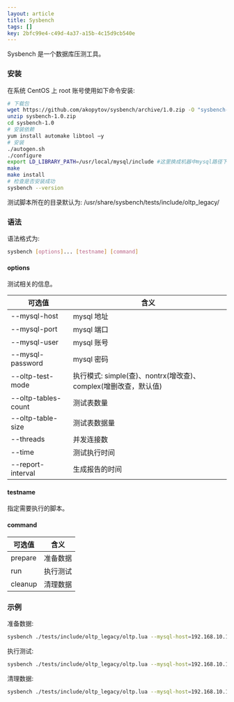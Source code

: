 ```yaml
---
layout: article
title: Sysbench
tags: []
key: 2bfc99e4-c49d-4a37-a15b-4c15d9cb540e
---
```


Sysbench 是一个数据库压测工具。

<!--more-->


### 安装

在系统 CentOS 上 root 账号使用如下命令安装: 

```bash
# 下载包
wget https://github.com/akopytov/sysbench/archive/1.0.zip -O "sysbench-1.0.zip"
unzip sysbench-1.0.zip
cd sysbench-1.0
# 安装依赖
yum install automake libtool –y
# 安装
./autogen.sh
./configure
export LD_LIBRARY_PATH=/usr/local/mysql/include #这里换成机器中mysql路径下的include
make
make install
# 检查是否安装成功
sysbench --version
```

测试脚本所在的目录默认为: /usr/share/sysbench/tests/include/oltp_legacy/

### 语法

语法格式为:

```bash
sysbench [options]... [testname] [command]
```

#### options

测试相关的信息。


| 可选值 | 含义 |
| --- | --- |
| --mysql-host | mysql 地址 |
| --mysql-port | mysql 端口 |
| --mysql-user | mysql 账号 |
| --mysql-password | mysql 密码 |
| --oltp-test-mode | 执行模式: simple(查)、nontrx(增改查)、complex(增删改查，默认值) |
| --oltp-tables-count | 测试表数量 |
| --oltp-table-size | 测试表数据量 |
| --threads | 并发连接数 |
| --time | 测试执行时间 |
| --report-interval | 生成报告的时间 |

#### testname

指定需要执行的脚本。

#### command


| 可选值 | 含义 |
| --- | --- |
| prepare | 准备数据 |
| run | 执行测试 |
| cleanup | 清理数据 |

### 示例

准备数据:

```bash
sysbench ./tests/include/oltp_legacy/oltp.lua --mysql-host=192.168.10.10 --mysql-port=3306 --mysql-user=root --mysql-password=123456 --oltp-test-mode=complex --oltp-tables-count=10 --oltp-table-size=100000 --threads=10 --time=120 --report-interval=10 prepare
```

执行测试:

```bash
sysbench ./tests/include/oltp_legacy/oltp.lua --mysql-host=192.168.10.10 --mysql-port=3306 --mysql-user=root --mysql-password=123456 --oltp-test-mode=complex --oltp-tables-count=10 --oltp-table-size=100000 --threads=10 --time=120 --report-interval=10 run >> /home/test/mysysbench.log
```

清理数据:

```bash
sysbench ./tests/include/oltp_legacy/oltp.lua --mysql-host=192.168.10.10 --mysql-port=3306 --mysql-user=root --mysql-password=123456 cleanup
```
